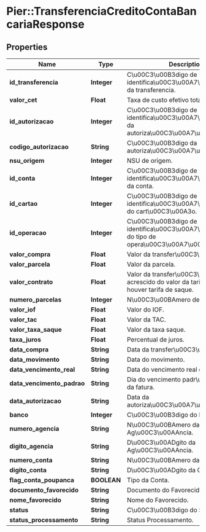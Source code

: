 # Pier::TransferenciaCreditoContaBancariaResponse

## Properties
Name | Type | Description | Notes
------------ | ------------- | ------------- | -------------
**id_transferencia** | **Integer** | C\u00C3\u00B3digo de identifica\u00C3\u00A7\u00C3\u00A3o da transferencia. | [optional] 
**valor_cet** | **Float** | Taxa de custo efetivo total. | [optional] 
**id_autorizacao** | **Integer** | C\u00C3\u00B3digo de identifica\u00C3\u00A7\u00C3\u00A3o da autoriza\u00C3\u00A7\u00C3\u00A3o. | [optional] 
**codigo_autorizacao** | **String** | C\u00C3\u00B3digo da autoriza\u00C3\u00A7\u00C3\u00A3o. | [optional] 
**nsu_origem** | **Integer** | NSU de origem. | [optional] 
**id_conta** | **Integer** | C\u00C3\u00B3digo de identifica\u00C3\u00A7\u00C3\u00A3o da conta. | [optional] 
**id_cartao** | **Integer** | C\u00C3\u00B3digo de identifica\u00C3\u00A7\u00C3\u00A3o do cart\u00C3\u00A3o. | [optional] 
**id_operacao** | **Integer** | C\u00C3\u00B3digo de identifica\u00C3\u00A7\u00C3\u00A3o do tipo de opera\u00C3\u00A7\u00C3\u00A3o. | [optional] 
**valor_compra** | **Float** | Valor da transfer\u00C3\u00AAncia. | [optional] 
**valor_parcela** | **Float** | Valor da parcela. | [optional] 
**valor_contrato** | **Float** | Valor da transfer\u00C3\u00AAncia acrescido do valor da tarifa de saque se houver tarifa de saque. | [optional] 
**numero_parcelas** | **Integer** | N\u00C3\u00BAmero de parcelas. | [optional] 
**valor_iof** | **Float** | Valor do IOF. | [optional] 
**valor_tac** | **Float** | Valor da TAC. | [optional] 
**valor_taxa_saque** | **Float** | Valor da taxa saque. | [optional] 
**taxa_juros** | **Float** | Percentual de juros. | [optional] 
**data_compra** | **String** | Data da transfer\u00C3\u00AAncia. | [optional] 
**data_movimento** | **String** | Data do movimento. | [optional] 
**data_vencimento_real** | **String** | Data do vencimento real da fatura. | [optional] 
**data_vencimento_padrao** | **String** | Dia do vencimento padr\u00C3\u00A3o da fatura. | [optional] 
**data_autorizacao** | **String** | Data da autoriza\u00C3\u00A7\u00C3\u00A3o. | [optional] 
**banco** | **Integer** | C\u00C3\u00B3digo do Banco. | [optional] 
**numero_agencia** | **String** | N\u00C3\u00BAmero da Ag\u00C3\u00AAncia. | [optional] 
**digito_agencia** | **String** | D\u00C3\u00ADgito da Ag\u00C3\u00AAncia. | [optional] 
**numero_conta** | **String** | N\u00C3\u00BAmero da Conta. | [optional] 
**digito_conta** | **String** | D\u00C3\u00ADgito da Conta. | [optional] 
**flag_conta_poupanca** | **BOOLEAN** | Tipo da Conta. | [optional] 
**documento_favorecido** | **String** | Documento do Favorecido. | [optional] 
**nome_favorecido** | **String** | Nome do Favorecido. | [optional] 
**status** | **String** | C\u00C3\u00B3digo do Status | [optional] 
**status_processamento** | **String** | Status Processamento. | [optional] 


